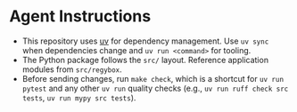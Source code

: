 # Agent Instructions

- This repository uses [uv](https://docs.astral.sh/uv/) for dependency management. Use `uv sync` when dependencies change and `uv run <command>` for tooling.
- The Python package follows the `src/` layout. Reference application modules from `src/regybox`.
- Before sending changes, run `make check`, which is a shortcut for `uv run pytest` and any other `uv run` quality checks (e.g., `uv run ruff check src tests`, `uv run mypy src tests`).
